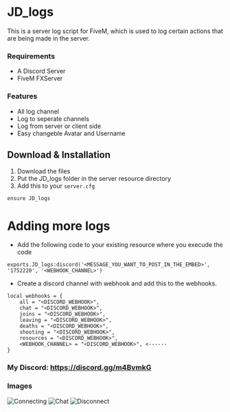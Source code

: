 # JD_logs
This is a server log script for FiveM, which is used to log certain actions that are being made in the server.


### Requirements
- A Discord Server
- FiveM FXServer

### Features
- All log channel
- Log to seperate channels
- Log from server or client side
- Easy changeble Avatar and Username

## Download & Installation

1. Download the files
2. Put the JD_logs folder in the server resource directory
3. Add this to your `server.cfg`
```
ensure JD_logs
```

# Adding more logs

- Add the following code to your existing resource where you execude the code
```
exports.JD_logs:discord('<MESSAGE_YOU_WANT_TO_POST_IN_THE_EMBED>', '1752220', '<WEBHOOK_CHANNEL>')
```
- Create a discord channel with webhook and add this to the webhooks.
```
local webhooks = {
	all = "<DISCORD_WEBHOOK>",
	chat = "<DISCORD_WEBHOOK>",
	joins = "<DISCORD_WEBHOOK>",
	leaving = "<DISCORD_WEBHOOK>",
	deaths = "<DISCORD_WEBHOOK>",
	shooting = "<DISCORD_WEBHOOK>",
	resources = "<DISCORD_WEBHOOK>",
	<WEBHOOK_CHANNEL> = "<DISCORD_WEBHOOK>", <------
}

```

### My Discord: https://discord.gg/m4BvmkG

### Images
![Connecting](https://gyazo.com/d72db089cd6f31f820da097743461b89.png)
![Chat](https://gyazo.com/f0d3381fbcb8eef23ae6d1ed436ac919.png)
![Disconnect](https://gyazo.com/38a62025385f7992876ad82b986638cf.png)
